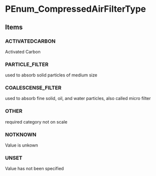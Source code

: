 # PEnum_CompressedAirFilterType


<!-- end of short definition -->
## Items

### ACTIVATEDCARBON
Activated Carbon

### PARTICLE_FILTER
used to absorb solid particles of medium size

### COALESCENSE_FILTER
used to absorb fine solid, oil, and water particles, also called micro filter

### OTHER
required category not on scale

### NOTKNOWN
Value is unkown

### UNSET
Value has not been specified
